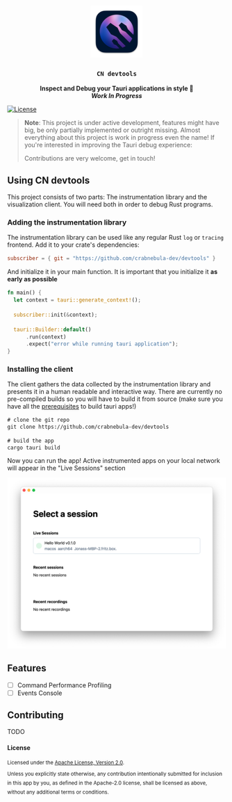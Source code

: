 <p align="center">
  <img src="./src-tauri/icons/128x128@2x.png" width="120">
</p>
<h3 align="center"><code>CN devtools</code></h3>
<p align="center">
<strong>Inspect and Debug your Tauri applications in style 💃</strong>
<br />
<strong><i>Work In Progress</i></strong>
<br/>

[![License](https://img.shields.io/badge/License-Apache_2.0-blue.svg)](https://opensource.org/licenses/Apache-2.0)

</p>

> **Note**: This project is under active development, features might have big, be only partially implemented or outright missing. 
> Almost everything about this project is work in progress even the name! If you're interested in improving the Tauri debug experience:
>
> Contributions are very welcome, get in touch!

## Using CN devtools

This project consists of two parts: The instrumentation library and the visualization client. You will need both in order to debug Rust programs.

### Adding the instrumentation library

The instrumentation library can be used like any regular Rust `log` or `tracing` frontend. Add it to your crate's dependencies:

```toml
subscriber = { git = "https://github.com/crabnebula-dev/devtools" }
```

And initialize it in your main function. It is important that you initialize it **as early as possible**

```rust
fn main() {
  let context = tauri::generate_context!();

  subscriber::init(&context);

  tauri::Builder::default()
      .run(context)
      .expect("error while running tauri application");
}
```

### Installing the client

The client gathers the data collected by the instrumentation library and presents it in a human readable and interactive way. There are currently no pre-compiled builds so you will have to build it from source (make sure you have all the [prerequisites](https://tauri.app/v1/guides/getting-started/prerequisites) to build tauri apps!)

```shell
# clone the git repo
git clone https://github.com/crabnebula-dev/devtools

# build the app
cargo tauri build
```

Now you can run the app! Active instrumented apps on your local network will appear in the "Live Sessions" section

![Screenshot of the session selector](Screenshot.png)

## Features

- [ ] Command Performance Profiling
- [ ] Events Console

## Contributing

TODO

#### License

<sup>
Licensed under the <a href="http://www.apache.org/licenses/LICENSE-2.0">Apache License, Version 2.0</a>.
</sup>

<br>

<sub>
Unless you explicitly state otherwise, any contribution intentionally submitted for inclusion in this app by you, as defined in the Apache-2.0 license, shall be licensed as above, without any additional terms or conditions.
</sub>
